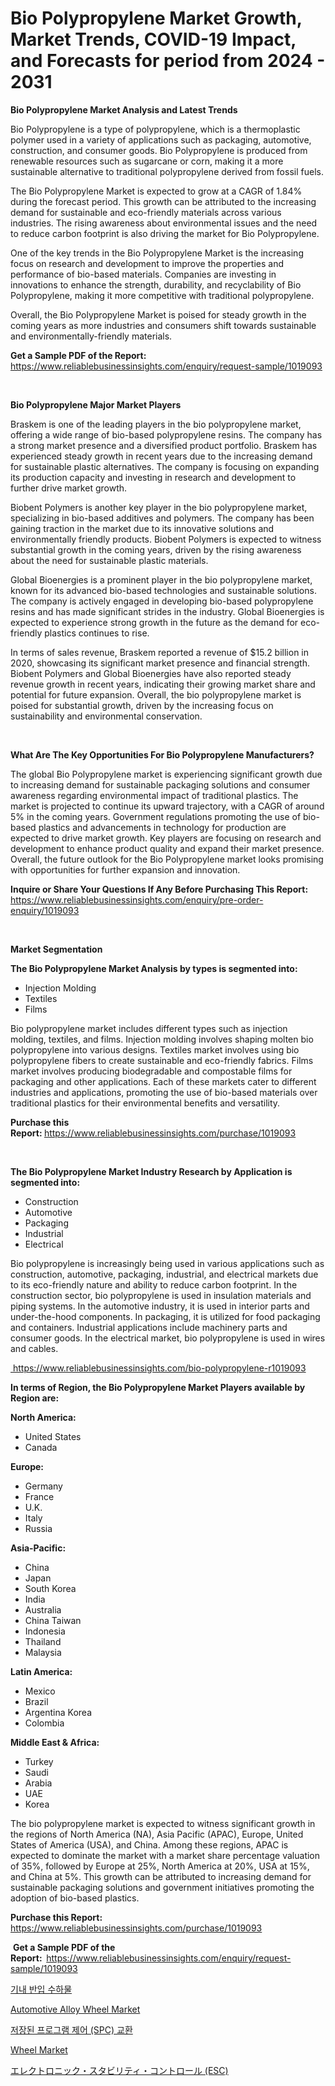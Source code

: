 <p><h1>Bio Polypropylene Market Growth, Market Trends, COVID-19 Impact, and Forecasts for period from 2024 - 2031</h1></p><p><strong>Bio Polypropylene Market Analysis and Latest Trends</strong></p>
<p><p>Bio Polypropylene is a type of polypropylene, which is a thermoplastic polymer used in a variety of applications such as packaging, automotive, construction, and consumer goods. Bio Polypropylene is produced from renewable resources such as sugarcane or corn, making it a more sustainable alternative to traditional polypropylene derived from fossil fuels.</p><p>The Bio Polypropylene Market is expected to grow at a CAGR of 1.84% during the forecast period. This growth can be attributed to the increasing demand for sustainable and eco-friendly materials across various industries. The rising awareness about environmental issues and the need to reduce carbon footprint is also driving the market for Bio Polypropylene.</p><p>One of the key trends in the Bio Polypropylene Market is the increasing focus on research and development to improve the properties and performance of bio-based materials. Companies are investing in innovations to enhance the strength, durability, and recyclability of Bio Polypropylene, making it more competitive with traditional polypropylene.</p><p>Overall, the Bio Polypropylene Market is poised for steady growth in the coming years as more industries and consumers shift towards sustainable and environmentally-friendly materials.</p></p>
<p><strong>Get a Sample PDF of the Report:&nbsp;</strong> <a href="https://www.reliablebusinessinsights.com/enquiry/request-sample/1019093">https://www.reliablebusinessinsights.com/enquiry/request-sample/1019093</a></p>
<p>&nbsp;</p>
<p><strong>Bio Polypropylene Major Market Players</strong></p>
<p><p>Braskem is one of the leading players in the bio polypropylene market, offering a wide range of bio-based polypropylene resins. The company has a strong market presence and a diversified product portfolio. Braskem has experienced steady growth in recent years due to the increasing demand for sustainable plastic alternatives. The company is focusing on expanding its production capacity and investing in research and development to further drive market growth.</p><p>Biobent Polymers is another key player in the bio polypropylene market, specializing in bio-based additives and polymers. The company has been gaining traction in the market due to its innovative solutions and environmentally friendly products. Biobent Polymers is expected to witness substantial growth in the coming years, driven by the rising awareness about the need for sustainable plastic materials.</p><p>Global Bioenergies is a prominent player in the bio polypropylene market, known for its advanced bio-based technologies and sustainable solutions. The company is actively engaged in developing bio-based polypropylene resins and has made significant strides in the industry. Global Bioenergies is expected to experience strong growth in the future as the demand for eco-friendly plastics continues to rise.</p><p>In terms of sales revenue, Braskem reported a revenue of $15.2 billion in 2020, showcasing its significant market presence and financial strength. Biobent Polymers and Global Bioenergies have also reported steady revenue growth in recent years, indicating their growing market share and potential for future expansion. Overall, the bio polypropylene market is poised for substantial growth, driven by the increasing focus on sustainability and environmental conservation.</p></p>
<p>&nbsp;</p>
<p><strong>What Are The Key Opportunities For Bio Polypropylene Manufacturers?</strong></p>
<p><p>The global Bio Polypropylene market is experiencing significant growth due to increasing demand for sustainable packaging solutions and consumer awareness regarding environmental impact of traditional plastics. The market is projected to continue its upward trajectory, with a CAGR of around 5% in the coming years. Government regulations promoting the use of bio-based plastics and advancements in technology for production are expected to drive market growth. Key players are focusing on research and development to enhance product quality and expand their market presence. Overall, the future outlook for the Bio Polypropylene market looks promising with opportunities for further expansion and innovation.</p></p>
<p><strong>Inquire or Share Your Questions If Any Before Purchasing This Report:</strong> <a href="https://www.reliablebusinessinsights.com/enquiry/pre-order-enquiry/1019093">https://www.reliablebusinessinsights.com/enquiry/pre-order-enquiry/1019093</a></p>
<p>&nbsp;</p>
<p><strong>Market Segmentation</strong></p>
<p><strong>The Bio Polypropylene Market Analysis by types is segmented into:</strong></p>
<p><ul><li>Injection Molding</li><li>Textiles</li><li>Films</li></ul></p>
<p><p>Bio polypropylene market includes different types such as injection molding, textiles, and films. Injection molding involves shaping molten bio polypropylene into various designs. Textiles market involves using bio polypropylene fibers to create sustainable and eco-friendly fabrics. Films market involves producing biodegradable and compostable films for packaging and other applications. Each of these markets cater to different industries and applications, promoting the use of bio-based materials over traditional plastics for their environmental benefits and versatility.</p></p>
<p><strong>Purchase this Report:&nbsp;</strong><a href="https://www.reliablebusinessinsights.com/purchase/1019093">https://www.reliablebusinessinsights.com/purchase/1019093</a></p>
<p>&nbsp;</p>
<p><strong>The Bio Polypropylene Market Industry Research by Application is segmented into:</strong></p>
<p><ul><li>Construction</li><li>Automotive</li><li>Packaging</li><li>Industrial</li><li>Electrical</li></ul></p>
<p><p>Bio polypropylene is increasingly being used in various applications such as construction, automotive, packaging, industrial, and electrical markets due to its eco-friendly nature and ability to reduce carbon footprint. In the construction sector, bio polypropylene is used in insulation materials and piping systems. In the automotive industry, it is used in interior parts and under-the-hood components. In packaging, it is utilized for food packaging and containers. Industrial applications include machinery parts and consumer goods. In the electrical market, bio polypropylene is used in wires and cables.</p></p>
<p><a href="https://www.reliablebusinessinsights.com/bio-polypropylene-r1019093">&nbsp;https://www.reliablebusinessinsights.com/bio-polypropylene-r1019093</a></p>
<p><strong>In terms of Region, the Bio Polypropylene Market Players available by Region are:</strong></p>
<p>
    <p> <strong> North America: </strong>
        <ul>
            <li>United States</li>
            <li>Canada</li>
        </ul>
        </p> 
    <p> <strong> Europe: </strong>
        <ul>
            <li>Germany</li>
            <li>France</li>
            <li>U.K.</li>
            <li>Italy</li>
            <li>Russia</li>
        </ul>
        </p> 
    <p> <strong> Asia-Pacific: </strong>
        <ul>
            <li>China</li>
            <li>Japan</li>
            <li>South Korea</li>
            <li>India</li>
            <li>Australia</li>
            <li>China Taiwan</li>
            <li>Indonesia</li>
            <li>Thailand</li>
            <li>Malaysia</li>
        </ul>
        </p> 
    <p> <strong> Latin America: </strong>
        <ul>
            <li>Mexico</li>
            <li>Brazil</li>
            <li>Argentina Korea</li>
            <li>Colombia</li>
        </ul>
        </p> 
    <p> <strong> Middle East & Africa: </strong>
        <ul>
            <li>Turkey</li>
            <li>Saudi</li>
            <li>Arabia</li>
            <li>UAE</li>
            <li>Korea</li>
        </ul>
    </p>
    </p>
<p><p>The bio polypropylene market is expected to witness significant growth in the regions of North America (NA), Asia Pacific (APAC), Europe, United States of America (USA), and China. Among these regions, APAC is expected to dominate the market with a market share percentage valuation of 35%, followed by Europe at 25%, North America at 20%, USA at 15%, and China at 5%. This growth can be attributed to increasing demand for sustainable packaging solutions and government initiatives promoting the adoption of bio-based plastics.</p></p>
<p><strong>Purchase this Report: </strong><a href="https://www.reliablebusinessinsights.com/purchase/1019093">https://www.reliablebusinessinsights.com/purchase/1019093</a></p>
<p>&nbsp;<strong>Get a Sample PDF of the Report:&nbsp;&nbsp;</strong><a href="https://www.reliablebusinessinsights.com/enquiry/request-sample/1019093">https://www.reliablebusinessinsights.com/enquiry/request-sample/1019093</a></p>
<p><strong></strong></p>
<p><p><a href="https://github.com/naiemislamrayan2/Market-Research-Report-List-1/blob/main/2740299115919.md">기내 반입 수하물</a></p><p><a href="https://github.com/kumertitash/Market-Research-Report-List-1/blob/main/automotive-alloy-wheel-market.md">Automotive Alloy Wheel Market</a></p><p><a href="https://github.com/RickyMetzDVM/Market-Research-Report-List-1/blob/main/1532032115918.md">저장된 프로그램 제어 (SPC) 교환</a></p><p><a href="https://github.com/amapolalg/Market-Research-Report-List-1/blob/main/wheel-market.md">Wheel Market</a></p><p><a href="https://github.com/JessKilback/Market-Research-Report-List-1/blob/main/7629060128584.md">エレクトロニック・スタビリティ・コントロール (ESC)</a></p></p>